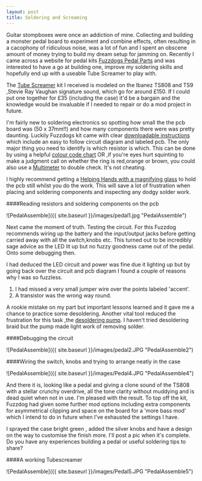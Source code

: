 ```yaml
---
layout: post
title: Soldering and Screaming
---
```


Guitar stompboxes were once an addiction of mine. Collecting and building a monster pedal board to experiment and combine effects, often resulting in a cacophony of ridiculous noise, was a lot of fun and I spent an obscene amount of money trying to build my dream setup for jamming on. Recently I came across a website for pedal kits [Fuzzdogs Pedal Parts](http://shop.pedalparts.co.uk/) and was interested to have a go at building one, improve my soldering skills and hopefully end up with a useable Tube Screamer to play with.  

The [Tube Screamer](http://shop.pedalparts.co.uk/Tube_Screamer_TS808__TS9/p847124_7462506.aspx) kit I received is modeled on  the Ibanez TS808 and TS9 ,Stevie Ray Vaughan signature sound, which go for around £150. If I could put one together for £35 (including the case) it'd be a bargain and the knowledge would be invaluable if I needed to repair or do a mod project in future.  

I'm fairly new to soldering electronics so spotting how small the the pcb board was (50 x 37mm!!) and how many components there were was pretty daunting. Luckily Fuzzdogs kit came with clear [downloadable instructions](http://pedalparts.co.uk/docs/TubeScreamer2.pdf) which include an easy to follow circuit diagram and labeled pcb. The only major thing you need to identify is which resistor is which. This can be done by using a helpful [colour code chart](http://www.digikey.co.uk/en/resources/conversion-calculators/conversion-calculator-resistor-color-code-4-band) OR ,if you're eyes hurt squinting to make a judgment call on whether the ring is red,orange or brown, you could also use a [Multimeter](http://en.wikipedia.org/wiki/Multimeter) to double check. It's not cheating.

I highly recommend getting a [Helping Hands with a magnifying glass](http://www.amazon.co.uk/dp/B00NY8YBAA?psc=1) to hold the pcb still whilst you do the work. This will save a lot of frustration when
placing and soldering components and inspecting any dodgy solder work.

####Reading resistors and soldering components on the pcb

![PedalAssemble]({{ site.baseurl }}/images/pedal1.jpg "PedalAssemble")

Next came the moment of truth. Testing the circuit. For this Fuzzdog recommends wiring up the battery and the input/output jacks before getting carried away with all the switch,knobs etc. This turned out to be incredibly sage advice as the LED lit up but no fuzzy goodness came out of the pedal. Onto some debugging then.

I had deduced the LED circuit and power was fine due it lighting up but by going back over the circuit and pcb diagram I found a couple of reasons why I was so fuzzless.

1. I had missed a very small jumper wire over the points labeled 'accent'. 
2. A transistor was the wrong way round. 

A rookie mistake on my part but important lessons learned and it gave me a chance to practice some desoldering. Another vital tool reduced the frustration for this task ,the [desoldering pump](http://en.wikipedia.org/wiki/Desoldering#Desoldering_pump). I haven't tried desoldering braid but the pump made light work of removing solder.

####Debugging the circuit

![PedalAssemble]({{ site.baseurl }}/images/pedal2.JPG "PedalAssemble2")


####Wiring the switch, knobs and trying to arrange neatly in the case

![PedalAssemble]({{ site.baseurl }}/images/Pedal4.JPG "PedalAssemble4")

And there it is, looking like a pedal and giving a clone sound of the TS808 with a stellar crunchy overdrive, all the tone clarity without muddying and is dead quiet when not in use. I'm pleased with the result. To top off the kit, Fuzzdog had given some further mod options including extra components for asymmetrical clipping and space on the board for a 'more bass mod' which I intend to do in future when I've exhausted the settings I have. 

I sprayed the case bright green , added the silver knobs and have a design on the way to customise the finish more. I'll post a pic when it's complete. Do you have any experiences building a pedal or useful soldering tips to share?

####A working Tubescreamer

![PedalAssemble]({{ site.baseurl }}/images/Pedal5.JPG "PedalAssemble5")

 
